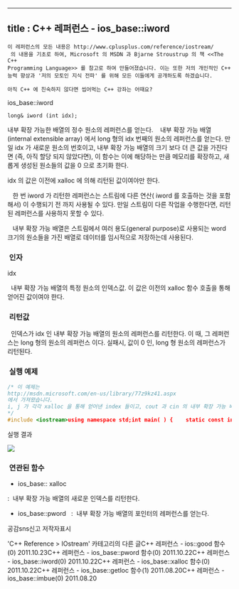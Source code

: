 ----------------
title : C++ 레퍼런스 - ios_base::iword
--------------



```warning
이 레퍼런스의 모든 내용은 http://www.cplusplus.com/reference/iostream/
 의 내용을 기초로 하여, Microsoft 의 MSDN 과 Bjarne Stroustrup 의 책 <<The C++ 
Programming Language>> 를 참고로 하여 만들어졌습니다. 이는 또한 저의 개인적인 C++ 능력 향상과 '저의 모토인 지식 전파' 를 위해 모든 이들에게 공개하도록 하겠습니다.
```

```info
아직 C++ 에 친숙하지 않다면 씹어먹는 C++ 강좌는 어때요?
```


ios_base::iword




```info
long& iword (int idx);
```



내부 확장 가능한 배열의 정수 원소의 레퍼런스를 얻는다.
  
내부 확장 가능 배열(internal extensible array) 에서 long 형의 idx 번째의 원소의 레퍼런스를 얻는다. 만일 idx 가 새로운 원소의 번호이고, 내부 확장 가능 배열의 크기 보다 더 큰 값을 가진다면 (즉, 아직 할당 되지 않았다면), 이 함수는 이에 해당하는 만큼 메모리를 확장하고, 새롭게 생성된 원소들의 값을 0 으로 초기화 한다.


idx 의 값은 이전에 xalloc 에 의해 리턴된 값이여야만 한다. 

  
한 번 iword 가 리턴한 레퍼런스는 스트림에 다른 연산( iword 를 호출하는 것을 포함해서) 이 수행되기 전 까지 사용될 수 있다. 만일 스트림이 다른 작업을 수행한다면, 리턴된 레퍼런스를 사용하지 못할 수 있다. 

  
내부 확장 가능 배열은 스트림에서 여러 용도(general purpose)로 사용되는 word 크기의 원소들을 가진 배열로 데이터를 임시적으로 저장하는데 사용된다.



###  인자





idx


  내부 확장 가능 배열의 특정 원소의 인덱스값. 이 값은 이전의 xalloc 함수 호출을 통해 얻어진 값이여야 한다.



###  리턴값




  인덱스가 idx 인 내부 확장 가능 배열의 원소의 레퍼런스를 리턴한다. 이 때, 그 레퍼런스는 long 형의 원소의 레퍼런스 이다. 실패시, 값이 0 인, long 형 원소의 레퍼런스가 리턴된다.



###  실행 예제




```cpp
/* 이 예제는
http://msdn.microsoft.com/en-us/library/77z9kz41.aspx
에서 가져왔습니다.
i, j 가 각각 xalloc 을 통해 얻어낸 index 들이고, cout 과 cin 의 내부 확장 가능 배열의 i , j 번째 원소에 각각 11 과 13 을 넣는다. 
*/
#include <iostream>using namespace std;int main( ) {    static const int i = ios_base::xalloc();    static const int j = ios_base::xalloc();    cout.iword( i ) = 11;    cin.iword( j ) = 13;    cout << cout.iword( i ) << endl;    cout << cin.iword( j ) << endl;}
```


실행 결과


![](http://img1.daumcdn.net/thumb/R1920x0/?fname=http%3A%2F%2Fcfile10.uf.tistory.com%2Fimage%2F1701413C4EA213713E82A5)




###  연관된 함수



* ios_base::
xalloc

 :  내부 확장 가능 배열의 새로운 인덱스를 리턴한다.

* ios_base::pword
  :  내부 확장 가능 배열의 포인터의 레퍼런스를 얻는다.





공감sns신고
저작자표시

'C++ Reference > IOstream' 카테고리의 다른 글C++ 레퍼런스 - ios::good 함수(0)
2011.10.23C++ 레퍼런스 - ios_base::pword 함수(0)
2011.10.22C++ 레퍼런스 - ios_base::iword(0)
2011.10.22C++ 레퍼런스 - ios_base::xalloc 함수(0)
2011.10.22C++ 레퍼런스 - ios_base::getloc 함수(1)
2011.08.20C++ 레퍼런스 - ios_base::imbue(0)
2011.08.20

